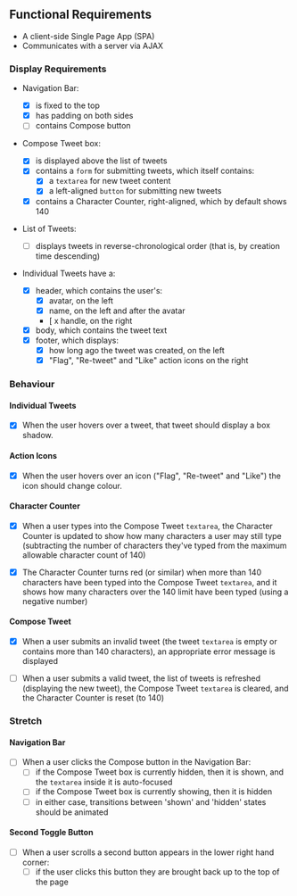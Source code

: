 ## Functional Requirements

*   A client-side Single Page App (SPA)
*   Communicates with a server via AJAX

### Display Requirements

*   Navigation Bar:

    *   [x] is fixed to the top
    *   [x] has padding on both sides
    *   [ ] contains Compose button  

*   Compose Tweet box:

    *   [x] is displayed above the list of tweets
    *   [x] contains a `form` for submitting tweets, which itself contains:
        *   [x] a `textarea` for new tweet content
        *   [x] a left-aligned `button` for submitting new tweets
    *   [x] contains a Character Counter, right-aligned, which by default shows 140
*   List of Tweets:

    *   [ ] displays tweets in reverse-chronological order (that is, by creation time descending)
*   Individual Tweets have a:

    *   [x] header, which contains the user's:
        *   [x] avatar, on the left
        *   [x] name, on the left and after the avatar
        *   [ x handle, on the right
    *   [x] body, which contains the tweet text
    *   [x] footer, which displays:
        *   [x] how long ago the tweet was created, on the left
        *   [x] "Flag", "Re-tweet" and "Like" action icons on the right

### Behaviour

#### Individual Tweets

*   [x] When the user hovers over a tweet, that tweet should display a box shadow.

#### Action Icons

*   [x] When the user hovers over an icon ("Flag", "Re-tweet" and "Like") the icon should change colour.

#### Character Counter

*   [x] When a user types into the Compose Tweet `textarea`, the Character Counter is updated to show how many characters a user may still type (subtracting the number of characters they've typed from the maximum allowable character count of 140)

*   [x] The Character Counter turns red (or similar) when more than 140 characters have been typed into the Compose Tweet `textarea`, and it shows how many characters over the 140 limit have been typed (using a negative number)

#### Compose Tweet

*   [x] When a user submits an invalid tweet (the tweet `textarea` is empty or contains more than 140 characters), an appropriate error message is displayed

*   [ ] When a user submits a valid tweet, the list of tweets is refreshed (displaying the new tweet), the Compose Tweet `textarea` is cleared, and the Character Counter is reset (to 140)

### Stretch

#### Navigation Bar

*   [ ] When a user clicks the Compose button in the Navigation Bar:
    *   [ ] if the Compose Tweet box is currently hidden, then it is shown, and the `textarea` inside it is auto-focused
    *   [ ] if the Compose Tweet box is currently showing, then it is hidden
    *   [ ] in either case, transitions between 'shown' and 'hidden' states should be animated

#### Second Toggle Button

*   [ ] When a user scrolls a second button appears in the lower right hand corner:
    *   [ ] if the user clicks this button they are brought back up to the top of the page